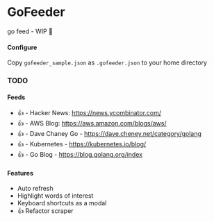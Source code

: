 # GoFeeder

go feed - WIP 🐼

#### Configure

Copy `gofeeder_sample.json` as `.gofeeder.json` to your home directory

### TODO

#### Feeds

- 👍 - Hacker News: https://news.ycombinator.com/
- 👍 - AWS Blog: https://aws.amazon.com/blogs/aws/
- 👍 - Dave Chaney Go - https://dave.cheney.net/category/golang
- 👍 - Kubernetes - https://kubernetes.io/blog/
- 👍 - Go Blog - https://blog.golang.org/index

#### Features

- Auto refresh
- Highlight words of interest
- Keyboard shortcuts as a modal
- 👍 Refactor scraper
